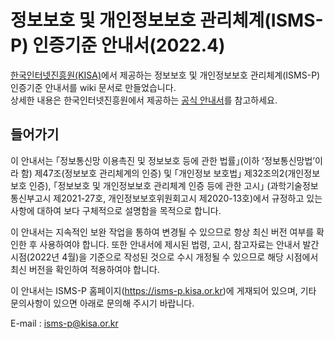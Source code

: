 # 정보보호 및 개인정보보호 관리체계(ISMS-P) 인증기준 안내서(2022.4)

[한국인터넷진흥원(KISA)](https://isms.kisa.or.kr/)에서 제공하는 정보보호 및 개인정보보호 관리체계(ISMS-P) 인증기준 안내서를 wiki 문서로 만들었습니다.  
상세한 내용은 한국인터넷진흥원에서 제공하는 [공식 안내서](https://isms.kisa.or.kr/main/ispims/notice/?boardId=bbs_0000000000000014&mode=view&cntId=16)를 참고하세요.

## 들어가기

이 안내서는 ｢정보통신망 이용촉진 및 정보보호 등에 관한 법률｣(이하 ʻ정보통신망법ʼ이라 함) 제47조(정보보호 관리체계의 인증) 및 ｢개인정보 보호법｣ 제32조의2(개인정보 보호 인증), ｢정보보호 및 개인정보보호 관리체계 인증 등에 관한 고시｣ (과학기술정보통신부고시 제2021-27호, 개인정보보호위원회고시 제2020-13호)에서 규정하고 있는 사항에 대하여 보다 구체적으로 설명함을 목적으로 합니다.

이 안내서는 지속적인 보완 작업을 통하여 변경될 수 있으므로 항상 최신 버전 여부를 확인한 후 사용하여야 합니다. 또한 안내서에 제시된 법령, 고시, 참고자료는 안내서 발간시점(2022년 4월)을 기준으로 작성된 것으로 수시 개정될 수 있으므로 해당 시점에서 최신 버전을 확인하여 적용하여야 합니다.

이 안내서는 ISMS­-P 홈페이지(<https://isms-p.kisa.or.kr>)에 게재되어 있으며, 기타 문의사항이 있으면 아래로 문의해 주시기 바랍니다.

E-mail : <isms-p@kisa.or.kr>
